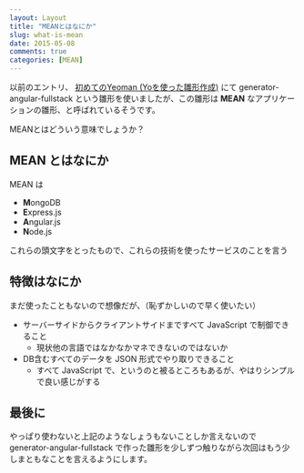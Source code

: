 ```yaml
---
layout: Layout
title: "MEANとはなにか"
slug: what-is-mean
date: 2015-05-08
comments: true
categories: [MEAN]
---
```


以前のエントリ、 [初めてのYeoman (Yoを使った雛形作成)](http://blog.sojiro.me/blog/2015/05/06/the-first-step-of-yeoman/) にて generator-angular-fullstack という雛形を使いましたが、この雛形は **MEAN** なアプリケーションの雛形、と呼ばれているそうです。

MEANとはどういう意味でしょうか？

## MEAN とはなにか

MEAN は

* **M**ongoDB
* **E**xpress.js
* **A**ngular.js
* **N**ode.js

これらの頭文字をとったもので、これらの技術を使ったサービスのことを言う

## 特徴はなにか

まだ使ったこともないので想像だが、（恥ずかしいので早く使いたい）

* サーバーサイドからクライアントサイドまですべて JavaScript で制御できること
    * 現状他の言語ではなかなかマネできないのではないか
* DB含むすべてのデータを JSON 形式でやり取りできること
    * すべて JavaScript で、というのと被るところもあるが、やはりシンプルで良い感じがする

## 最後に

やっぱり使わないと上記のようなしょうもないことしか言えないので generator-angular-fullstack で作った雛形を少しずつ触りながら次回はもう少しまともなことを言えるようにします。

